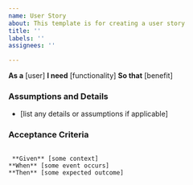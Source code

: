 ```yaml
---
name: User Story
about: This template is for creating a user story
title: ''
labels: ''
assignees: ''

---
```


**As a** [user]
**I need** [functionality]
**So that** [benefit]

### Assumptions and Details
* [list any details or assumptions if applicable]

### Acceptance Criteria
``` Gherkin Syntax

 **Given** [some context]
**When** [some event occurs]
**Then** [some expected outcome]
```
